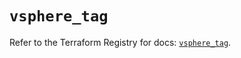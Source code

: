 # `vsphere_tag`

Refer to the Terraform Registry for docs: [`vsphere_tag`](https://registry.terraform.io/providers/hashicorp/vsphere/2.11.1/docs/resources/tag).
